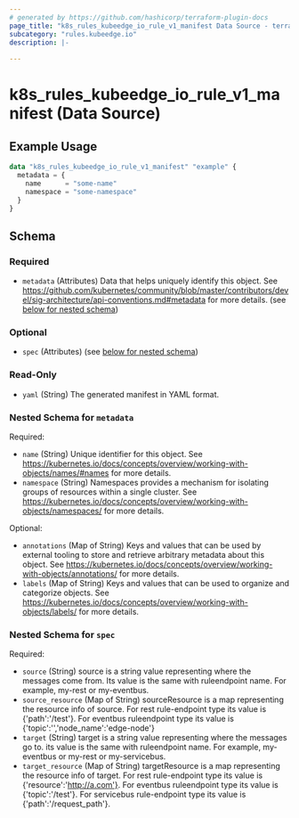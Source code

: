 ```yaml
---
# generated by https://github.com/hashicorp/terraform-plugin-docs
page_title: "k8s_rules_kubeedge_io_rule_v1_manifest Data Source - terraform-provider-k8s"
subcategory: "rules.kubeedge.io"
description: |-
  
---
```


# k8s_rules_kubeedge_io_rule_v1_manifest (Data Source)



## Example Usage

```terraform
data "k8s_rules_kubeedge_io_rule_v1_manifest" "example" {
  metadata = {
    name      = "some-name"
    namespace = "some-namespace"
  }
}
```

<!-- schema generated by tfplugindocs -->
## Schema

### Required

- `metadata` (Attributes) Data that helps uniquely identify this object. See https://github.com/kubernetes/community/blob/master/contributors/devel/sig-architecture/api-conventions.md#metadata for more details. (see [below for nested schema](#nestedatt--metadata))

### Optional

- `spec` (Attributes) (see [below for nested schema](#nestedatt--spec))

### Read-Only

- `yaml` (String) The generated manifest in YAML format.

<a id="nestedatt--metadata"></a>
### Nested Schema for `metadata`

Required:

- `name` (String) Unique identifier for this object. See https://kubernetes.io/docs/concepts/overview/working-with-objects/names/#names for more details.
- `namespace` (String) Namespaces provides a mechanism for isolating groups of resources within a single cluster. See https://kubernetes.io/docs/concepts/overview/working-with-objects/namespaces/ for more details.

Optional:

- `annotations` (Map of String) Keys and values that can be used by external tooling to store and retrieve arbitrary metadata about this object. See https://kubernetes.io/docs/concepts/overview/working-with-objects/annotations/ for more details.
- `labels` (Map of String) Keys and values that can be used to organize and categorize objects. See https://kubernetes.io/docs/concepts/overview/working-with-objects/labels/ for more details.


<a id="nestedatt--spec"></a>
### Nested Schema for `spec`

Required:

- `source` (String) source is a string value representing where the messages come from. Its value is the same with ruleendpoint name. For example, my-rest or my-eventbus.
- `source_resource` (Map of String) sourceResource is a map representing the resource info of source. For rest rule-endpoint type its value is {'path':'/test'}. For eventbus ruleendpoint type its value is {'topic':'<user define string>','node_name':'edge-node'}
- `target` (String) target is a string value representing where the messages go to. its value is the same with ruleendpoint name. For example, my-eventbus or my-rest or my-servicebus.
- `target_resource` (Map of String) targetResource is a map representing the resource info of target. For rest rule-endpoint type its value is {'resource':'http://a.com'}. For eventbus ruleendpoint type its value is {'topic':'/test'}. For servicebus rule-endpoint type its value is {'path':'/request_path'}.
